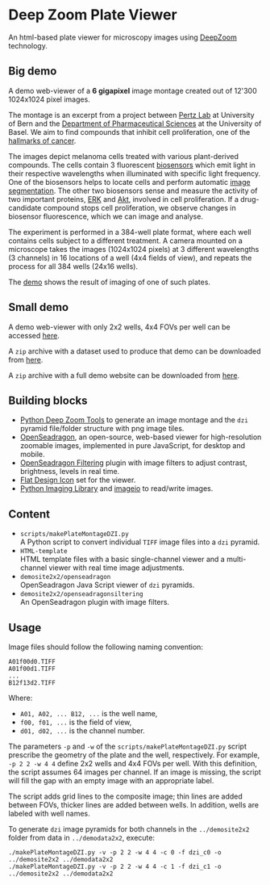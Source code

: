 # Deep Zoom Plate Viewer

An html-based plate viewer for microscopy images using [DeepZoom](https://en.wikipedia.org/wiki/Deep_Zoom) technology.

## Big demo

A demo web-viewer of a **6 gigapixel** image montage created out of 12'300 1024x1024 pixel images.

The montage is an excerpt from a project between [Pertz Lab](https://www.pertzlab.net) at University of Bern and the [Department of Pharmaceutical Sciences](https://pharma.unibas.ch/en/persons/eliane-garo/) at the University of Basel. We aim to find compounds that inhibit cell proliferation, one of the [hallmarks of cancer](https://en.wikipedia.org/wiki/The_Hallmarks_of_Cancer).

The images depict melanoma cells treated with various plant-derived compounds. The cells contain 3 fluorescent [biosensors](https://en.wikipedia.org/wiki/Biosensor) which emit light in their respective wavelengths when illuminated with specific light frequency. One of the biosensors helps to locate cells and perform automatic [image segmentation](https://en.wikipedia.org/wiki/Image_segmentation). The other two biosensors sense and measure the activity of two important proteins, [ERK](https://en.wikipedia.org/wiki/Extracellular_signal-regulated_kinases) and [Akt](https://en.wikipedia.org/wiki/Protein_kinase_B), involved in cell proliferation. If a drug-candidate compound stops cell proliferation, we observe changes in biosensor fluorescence, which we can image and analyse.

The experiment is performed in a 384-well plate format, where each well contains cells subject to a different treatment. A camera mounted on a microscope takes the images (1024x1024 pixels) at 3 different wavelengths (3 channels) in 16 locations of a well (4x4 fields of view), and repeats the process for all 384 wells (24x16 wells).

The [demo](http://macdobry.net/deepzoomdemo/demoscreen/index.html) shows the result of imaging of one of such plates.

## Small demo

A demo web-viewer with only 2x2 wells, 4x4 FOVs per well can be accessed [here](http://macdobry.net/deepzoomdemo/demosite2x2/index.html).

A `zip` archive with a dataset used to produce that demo can be downloaded from [here](https://www.dropbox.com/s/5cmejgy9x21434n/demodata2x2.zip?dl=0).

A `zip` archive with a full demo website can be downloaded from [here](https://www.dropbox.com/s/lwycuvlqdtirvr8/demosite2x2.zip?dl=0).


## Building blocks

* [Python Deep Zoom Tools](https://github.com/openzoom/deepzoom.py) to generate an image montage and the `dzi` pyramid file/folder structure with png image tiles.
* [OpenSeadragon](https://openseadragon.github.io), an open-source, web-based viewer for high-resolution zoomable images, implemented in pure JavaScript, for desktop and mobile.
* [OpenSeadragon Filtering](https://github.com/usnistgov/OpenSeadragonFiltering) plugin with image filters to adjust contrast, brightness, levels in real time.
* [Flat Design Icon](https://github.com/peterthomet/openseadragon-flat-toolbar-icons) set for the viewer.
* [Python Imaging Library](https://en.wikipedia.org/wiki/Python_Imaging_Library) and [imageio](https://pypi.org/project/imageio/) to read/write images.

## Content

* `scripts/makePlateMontageDZI.py`\
A Python script to convert individual `TIFF` image files into a `dzi` pyramid.
* `HTML-template`\
HTML template files with a basic single-channel viewer and a multi-channel viewer with real time image adjustments.
* `demosite2x2/openseadragon`\
OpenSeadragon Java Script viewer of `dzi` pyramids.
* `demosite2x2/openseadragonsiltering`\
An OpenSeadragon plugin with image filters.

## Usage

Image files should follow the following naming convention:

```
A01f00d0.TIFF
A01f00d1.TIFF
...
B12f13d2.TIFF
```

Where:
* `A01, A02, ... B12, ...` is the well name,
* `f00, f01, ...` is the field of view,
* `d01, d02, ...` is the channel number.

The parameters `-p` and `-w` of the `scripts/makePlateMontageDZI.py` script prescribe the geometry of the plate and the well, respectively. For example, `-p 2 2 -w 4 4` define 2x2 wells and 4x4 FOVs per well. With this definition, the script assumes 64 images per channel. If an image is missing, the script will fill the gap with an empty image with an appropriate label.

The script adds grid lines to the composite image; thin lines are added between FOVs, thicker lines are added between wells. In addition, wells are labeled with well names.

To generate `dzi` image pyramids for both channels in the `../demosite2x2` folder from data in `../demodata2x2`, execute:

```
./makePlateMontageDZI.py -v -p 2 2 -w 4 4 -c 0 -f dzi_c0 -o ../demosite2x2 ../demodata2x2
./makePlateMontageDZI.py -v -p 2 2 -w 4 4 -c 1 -f dzi_c1 -o ../demosite2x2 ../demodata2x2
```
